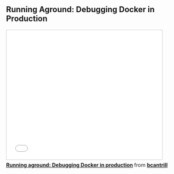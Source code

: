 <!--
{
"name" : "debugging-docker-in-production",
"version" : "0.1",
"title" : "Running Aground: Debugging Docker in Production",
"description" : "Learn about the latest developments in the Docker world.",
"freshnessDate" : 2015-06-24,
"license" : "All Rights Reserved"
}
-->

<!-- @section -->

## Running Aground: Debugging Docker in Production

<!-- @asset, "contentType": "outlearn/video", "provider": "youtube", "url": "https://www.youtube.com/embed/sYQ8j02wbCY" -->

<iframe src="//www.slideshare.net/slideshow/embed_code/key/c1xjbeDGHaS8Qe" width="425" height="355" frameborder="0" marginwidth="0" marginheight="0" scrolling="no" style="border:1px solid #CCC; border-width:1px; margin-bottom:5px; max-width: 100%;" allowfullscreen> </iframe> <div style="margin-bottom:5px"> <strong> <a href="//www.slideshare.net/bcantrill/running-aground-debugging-docker-in-production" title="Running aground: Debugging Docker in production" target="_blank">Running aground: Debugging Docker in production</a> </strong> from <strong><a href="//www.slideshare.net/bcantrill" target="_blank">bcantrill</a></strong> </div>

